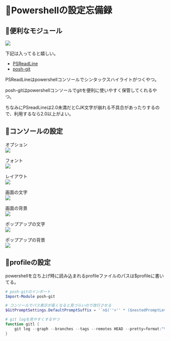 # 💎Powershellの設定忘備録

## 💎便利なモジュール

![](/image/get-module.png)

下記は入ってると嬉しい。

- [PSReadLine](https://github.com/lzybkr/PSReadLine)
- [posh-git](https://github.com/dahlbyk/posh-git)

PSReadLineはpowershellコンソールでシンタックスハイライトがつくやつ。

posh-gitはpowershellコンソールでgitを便利に使いやすく保管してくれるやつ。

ちなみにPSreadLineは2.0未満だとCJK文字が崩れる不具合があったりするので、利用するなら2.0以上がよい。

## 💎コンソールの設定

オプション  
![](/image/console.option.png)

フォント  
![](/image/console.font.png)

レイアウト  
![](/image/console.layout.png)

画面の文字  
![](/image/console.color.font.png)

画面の背景  
![](/image/console.color.background.png)

ポップアップの文字  
![](/image/console.color1.popup.font.png)

ポップアップの背景  
![](/image/console.color1.popup.background.png)

## 💎profileの設定

powershellを立ち上げ時に読み込まれるprofileファイルのパスは$profileに書いてる。

```powershell
# posh-gitのインポート
Import-Module posh-git

# コンソールでパス表示が長くなると見づらいので改行させる
$GitPromptSettings.DefaultPromptSuffix = '`n$(''>'' * ($nestedPromptLevel + 1)) '

# git logを見やすくするやつ
function gitl {
    git log --graph --branches --tags --remotes HEAD --pretty=format:"%Cgreen%ai %Cred%an %Cgreen%h %Cred%d %Creset%s"
}
```